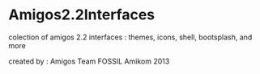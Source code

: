 Amigos2.2Interfaces
===================

colection of amigos 2.2 interfaces : themes, icons, shell, bootsplash, and more

created by :
Amigos Team
FOSSIL Amikom 2013
